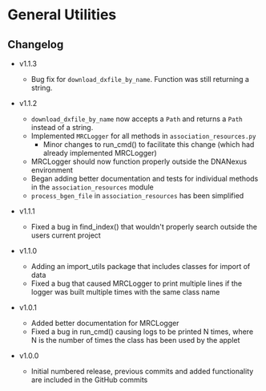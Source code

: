 # General Utilities

## Changelog

* v1.1.3
  * Bug fix for `download_dxfile_by_name`. Function was still returning a string.

* v1.1.2
  * `download_dxfile_by_name` now accepts a `Path` and returns a `Path` instead of a string.
  * Implemented `MRCLogger` for all methods in `association_resources.py`
    * Minor changes to run_cmd() to facilitate this change (which had already implemented MRCLogger)
  * MRCLogger should now function properly outside the DNANexus environment
  * Began adding better documentation and tests for individual methods in the `association_resources` module
  * `process_bgen_file` in `association_resources` has been simplified

* v1.1.1
  * Fixed a bug in find_index() that wouldn't properly search outside the users current project

* v1.1.0
  * Adding an import_utils package that includes classes for import of data
  * Fixed a bug that caused MRCLogger to print multiple lines if the logger was built multiple times with the same class name

* v1.0.1
  * Added better documentation for MRCLogger
  * Fixed a bug in run_cmd() causing logs to be printed N times, where N is the number of times the class has been used by the applet 
  
* v1.0.0
  * Initial numbered release, previous commits and added functionality are included in the GitHub commits